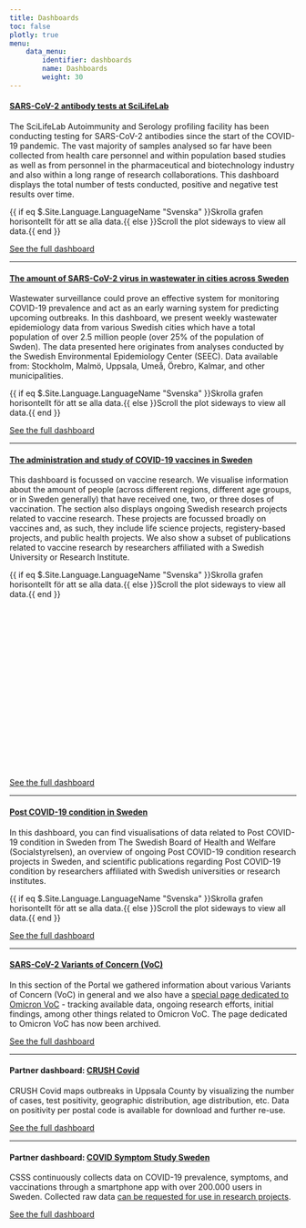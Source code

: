 ```yaml
---
title: Dashboards
toc: false
plotly: true
menu:
    data_menu:
        identifier: dashboards
        name: Dashboards
        weight: 30
---
```


<h4><a href="serology-statistics/">SARS-CoV-2 antibody tests at SciLifeLab <i class="bi bi-arrow-right-circle-fill"></i></a></h4>

The SciLifeLab Autoimmunity and Serology profiling facility has been conducting testing for SARS-CoV-2 antibodies since the start of the COVID-19 pandemic. The vast majority of samples analysed so far have been collected from health care personnel and within population based studies as well as from personnel in the pharmaceutical and biotechnology industry and also within a long range of research collaborations. This dashboard displays the total number of tests conducted, positive and negative test results over time.

<div class="row">
  <div class="d-md-none alert alert-info">{{ if eq $.Site.Language.LanguageName "Svenska" }}Skrolla grafen
    horisontellt för att se alla data.{{ else }}Scroll the plot sideways to view all data.{{ end }}</div>
  <div class="table-responsive" id="serology"></div>
</div>

<a href="serology-statistics/">See the full dashboard <i class="bi bi-arrow-right-circle-fill"></i></a>

<hr>

<h4><a href="wastewater/">The amount of SARS-CoV-2 virus in wastewater in cities across Sweden <i class="bi bi-arrow-right-circle-fill"></i></a></h4>

Wastewater surveillance could prove an effective system for monitoring COVID-19 prevalence and act as an early warning system for predicting upcoming outbreaks. In this dashboard, we present weekly wastewater epidemiology data from various Swedish cities which have a total population of over 2.5 million people (over 25% of the population of Swden). The data presented here originates from analyses conducted by the Swedish Environmental Epidemiology Center (SEEC). Data available from: Stockholm, Malmö, Uppsala, Umeå, Örebro, Kalmar, and other municipalities.

<div class="d-md-none alert alert-info">{{ if eq $.Site.Language.LanguageName "Svenska" }}Skrolla grafen
  horisontellt för att se alla data.{{ else }}Scroll the plot sideways to view all data.{{ end }}</div>
<div class="table-responsive" id="stockholm_wastewater"></div>

<a href="wastewater/">See the full dashboard <i class="bi bi-arrow-right-circle-fill"></i></a>

<hr>

<h4><a href="vaccines/">The administration and study of COVID-19 vaccines in Sweden <i class="bi bi-arrow-right-circle-fill"></i></a></h4>

This dashboard is focussed on vaccine research. We visualise information about the amount of people (across different regions, different age groups, or in Sweden generally) that have received one, two, or three doses of vaccination. The section also displays ongoing Swedish research projects related to vaccine research. These projects are focussed broadly on vaccines and, as such, they include life science projects, registery-based projects, and public health projects. We also show a subset of publications related to vaccine research by researchers affiliated with a Swedish University or Research Institute.

<div class="row">
  <div class="d-md-none alert alert-info">{{ if eq $.Site.Language.LanguageName "Svenska" }}Skrolla grafen
    horisontellt för att se alla data.{{ else }}Scroll the plot sideways to view all data.{{ end }}</div>
  <div class="table-responsive">
    <div id="https://blobserver.dckube.scilifelab.se/blob/vaccine_heatmap_small.json" class="plotly"
      style="width:600px;height:300px"></div>
  </div>
  <script>
    Plotly.d3.json('https://blobserver.dckube.scilifelab.se/blob/vaccine_heatmap_small.json', function (err, fig) {
      Plotly.plot('https://blobserver.dckube.scilifelab.se/blob/vaccine_heatmap_small.json', fig.data, fig.layout, { responsive: true });
    });
  </script>
</div>

<a href="vaccines/">See the full dashboard <i class="bi bi-arrow-right-circle-fill"></i></a>

<hr>

<h4><a href="post_covid/">Post COVID-19 condition in Sweden <i class="bi bi-arrow-right-circle-fill"></i></a></h4>

In this dashboard, you can find visualisations of data related to Post COVID-19 condition in Sweden from The Swedish Board of Health and Welfare (Socialstyrelsen), an overview of ongoing Post COVID-19 condition research projects in Sweden, and scientific publications regarding Post COVID-19 condition by researchers affiliated with Swedish universities or research institutes.

<div class="d-md-none alert alert-info">{{ if eq $.Site.Language.LanguageName "Svenska" }}Skrolla grafen
  horisontellt för att se alla data.{{ else }}Scroll the plot sideways to view all data.{{ end }}</div>
<div class="table-responsive" id="postcovid_halthcare_contacts"></div>

<a href="post_covid/">See the full dashboard <i class="bi bi-arrow-right-circle-fill"></i></a>

<hr>

<h4><a href="/voc/">SARS-CoV-2 Variants of Concern (VoC) <i class="bi bi-arrow-right-circle-fill"></i></a></h4>

In this section of the Portal we gathered information about various Variants of Concern (VoC) in general and we also have a <a href="/voc/omicron/">special page dedicated to Omicron VoC</a> - tracking available data, ongoing research efforts, initial findings, among other things related to Omicron VoC. The page dedicated to Omicron VoC has now been archived.

<a href="/voc/">See the full dashboard <i class="bi bi-arrow-right-circle-fill"></i></a>

<hr>

<h4>Partner dashboard: <a href="crush_covid/">CRUSH Covid <i class="bi bi-arrow-right-circle-fill"></i></a></h4>

CRUSH Covid maps outbreaks in Uppsala County by visualizing the number of cases, test positivity, geographic distribution, age distribution, etc. Data on positivity per postal code is available for download and further re-use.

<a href="https://crush-covid.shinyapps.io/crush_covid/">See the full dashboard <i class="bi bi-arrow-right-circle-fill"></i></a>

<hr>

<h4>Partner dashboard: <a href="symptom_study_sweden/">COVID Symptom Study Sweden <i class="bi bi-arrow-right-circle-fill"></i></a></h4>

CSSS continuously collects data on COVID-19 prevalence, symptoms, and vaccinations through a smartphone app with over 200.000 users in Sweden. Collected raw data <a href="https://www.covid19app.lu.se/forskare">can be requested for use in research projects</a>.

<a href="https://csss-resultat.shinyapps.io/csss_dashboard/">See the full dashboard <i class="bi bi-arrow-right-circle-fill"></i></a>

<script src="https://cdn.jsdelivr.net/npm/vega@5.12.1"></script>
<script src="https://cdn.jsdelivr.net/npm/vega-lite@5.0.0"></script>
<script src="https://cdn.jsdelivr.net/npm/vega-embed@6.8.0"></script>

<script src="https://datagraphics.dckube.scilifelab.se/graphic/e4c6a7b8bff648a5adaabbdd3d994bf9.js?id=serology"></script>
<script src="https://datagraphics.dckube.scilifelab.se/graphic/93bad55e86ad4b0f97d4d27c77862bc9.js?id=stockholm_wastewater"></script>
<script src="https://datagraphics.dckube.scilifelab.se/graphic/530ca62cc6f7449680793a252155fee3.js?id=postcovid_halthcare_contacts"></script>
